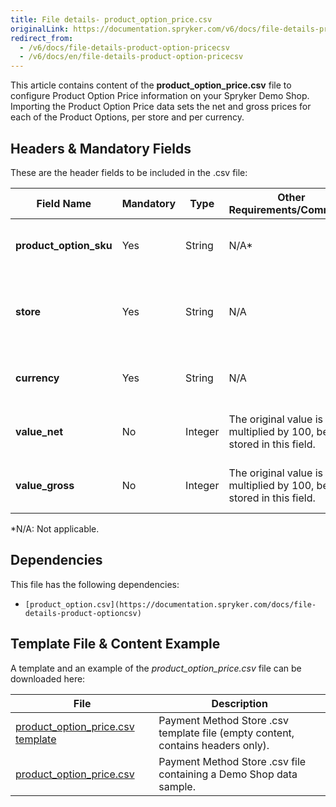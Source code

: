 ```yaml
---
title: File details- product_option_price.csv
originalLink: https://documentation.spryker.com/v6/docs/file-details-product-option-pricecsv
redirect_from:
  - /v6/docs/file-details-product-option-pricecsv
  - /v6/docs/en/file-details-product-option-pricecsv
---
```


This article contains content of the **product_option_price.csv** file to configure Product Option Price information on your Spryker Demo Shop. Importing the Product Option Price data sets the net and gross prices for each of the Product Options, per store and per currency.

## Headers & Mandatory Fields 
These are the header fields to be included in the .csv file:

| Field Name | Mandatory | Type | Other Requirements/Comments | Description |
| --- | --- | --- | --- | --- |
| **product_option_sku** | Yes | String |N/A* |  SKU identifier of the Product Option.|
| **store** | Yes | String |N/A | Name of the store that contains this product option. |
| **currency** | Yes | String |N/A | Currency used with this product option. |
| **value_net** | No | Integer |The original value is multiplied by 100, before stored in this field. | Net price value of the Product Option. |
| **value_gross** | No | Integer |The original value is multiplied by 100, before stored in this field. | Gross price value of the Product Option. |
*N/A: Not applicable.

## Dependencies

This file has the following dependencies:
*     [product_option.csv](https://documentation.spryker.com/docs/file-details-product-optioncsv)

## Template File & Content Example
A template and an example of the *product_option_price.csv*  file can be downloaded here:

| File | Description |
| --- | --- |
| [product_option_price.csv template](https://spryker.s3.eu-central-1.amazonaws.com/docs/Developer+Guide/Back-End/Data+Manipulation/Data+Ingestion/Data+Import/Data+Import+Categories/Special+Product+Types/Product+Options/Template+product_option_price.csv) | Payment Method Store .csv template file (empty content, contains headers only). |
| [product_option_price.csv](https://spryker.s3.eu-central-1.amazonaws.com/docs/Developer+Guide/Back-End/Data+Manipulation/Data+Ingestion/Data+Import/Data+Import+Categories/Special+Product+Types/Product+Options/product_option_price.csv) | Payment Method Store .csv file containing a Demo Shop data sample. |
